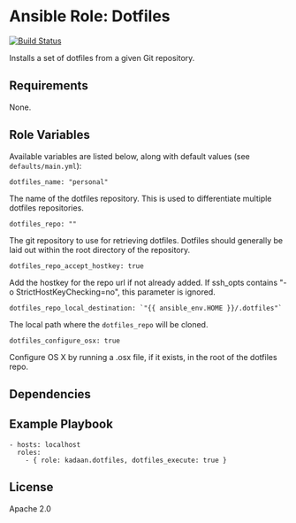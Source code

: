 # Ansible Role: Dotfiles

[![Build Status](https://travis-ci.com/kadaan/ansible-role-dotfiles.svg?branch=master)](https://travis-ci.com/kadaan/ansible-role-dotfiles)

Installs a set of dotfiles from a given Git repository.

## Requirements

None.

## Role Variables

Available variables are listed below, along with default values (see `defaults/main.yml`):

    dotfiles_name: "personal"

The name of the dotfiles repository. This is used to differentiate multiple dotfiles
repositories.

    dotfiles_repo: ""

The git repository to use for retrieving dotfiles. Dotfiles should generally be laid out within the root directory of the repository.

    dotfiles_repo_accept_hostkey: true

Add the hostkey for the repo url if not already added. If ssh_opts contains "-o StrictHostKeyChecking=no", this parameter is ignored.

    dotfiles_repo_local_destination: `"{{ ansible_env.HOME }}/.dotfiles"`

The local path where the `dotfiles_repo` will be cloned.

    dotfiles_configure_osx: true

Configure OS X by running a .osx file, if it exists, in the root of the dotfiles repo.

## Dependencies


## Example Playbook

    - hosts: localhost
      roles:
        - { role: kadaan.dotfiles, dotfiles_execute: true }

## License

Apache 2.0
